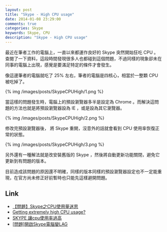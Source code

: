 ```yaml
---
layout: post
title: "Skype - High CPU usage"
date: 2014-01-08 23:29:00
comments: true
categories: Skype
keywords: Skype, CPU
description: "Skype - High CPU usage"
---
```


最近在筆者工作的電腦上，一直以來都運作良好的 Skype 突然開始狂吃 CPU 。查閱了一下資料，這段時間發現很多人也都碰到這個問題，不過同樣的現象卻未在同事的電腦上出現，感覺是要滿足特定的條件才會發生。  

<!--More-->


像這邊筆者的電腦就吃了 25% 左右，筆者的電腦是四核心，相當於一整顆 CPU 被吃掉了。  

{% img /images/posts/SkypeCPUHigh/1.png %}


當這樣的問題發生時，電腦上的預設瀏覽器多半是設定為 Chrome 。而解決這問題的方法也就是將預設瀏覽器設為 IE ，或是設為其它瀏覽器。  

{% img /images/posts/SkypeCPUHigh/2.png %}


修改完預設瀏覽器後， 將 Skype 重開，沒意外的話就會看到 CPU 使用率恢復正常的狀態。  

{% img /images/posts/SkypeCPUHigh/3.png %}


另外還有一種解法就是改安裝舊版的 Skype ，然後將自動更新功能關閉，避免它更新到有問題的版本。  

目前造成該問題的原因還不明確，同樣的版本同樣的預設瀏覽器設定也不一定能重現，在官方尚未修正好前暫時也只能先這樣避開問題。  


Link
----
* [【問題】Skype之CPU使用量迷思](http://forum.gamer.com.tw/C.php?bsn=60030&snA=328960)
* [Getting extremely high CPU usage?](http://community.skype.com/t5/Windows-desktop-client/Getting-extremely-high-CPU-usage/td-p/1914583/page/3)
* [SKYPE 讓cpu使用率過高](http://7club.ithome.com.tw/article/10038479/1)
* [[問題]開啟Skype電腦變LAG](http://vas.skype.pchome.com.tw/forum/board.action?method=gotoPostViewPage&boardId=2&topicId=10156)
